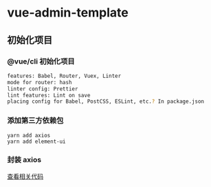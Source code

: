 # vue-admin-template
## 初始化项目

### @vue/cli 初始化项目

```bash
features: Babel, Router, Vuex, Linter
mode for router: hash
linter config: Prettier
lint features: Lint on save
placing config for Babel, PostCSS, ESLint, etc.? In package.json
```

### 添加第三方依赖包

```
yarn add axios
yarn add element-ui
```

### 封装 axios

[查看相关代码]('./utils/request.js')

